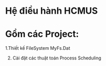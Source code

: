 # Hệ điều hành HCMUS
# Gồm các Project: 
   1.Thiết kế FileSystem MyFs.Dat
   
   2. Cài đặt các thuật toán Process Scheduling 
  
